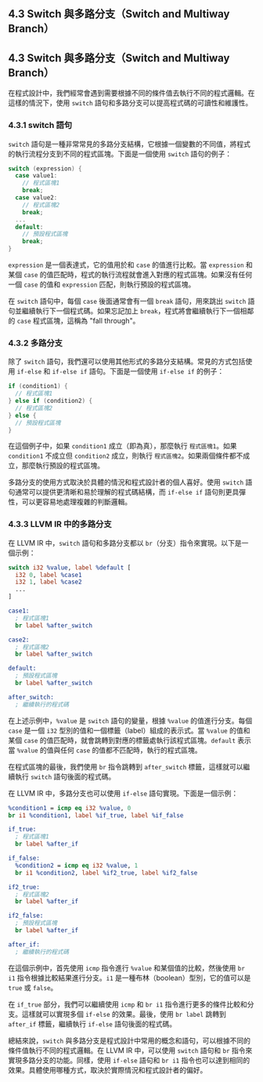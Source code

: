 ## 4.3 Switch 與多路分支（Switch and Multiway Branch）

## 4.3 Switch 與多路分支（Switch and Multiway Branch）

在程式設計中，我們經常會遇到需要根據不同的條件值去執行不同的程式邏輯。在這樣的情況下，使用 `switch` 語句和多路分支可以提高程式碼的可讀性和維護性。

### 4.3.1 switch 語句

`switch` 語句是一種非常常見的多路分支結構，它根據一個變數的不同值，將程式的執行流程分支到不同的程式區塊。下面是一個使用 `switch` 語句的例子：

```C
switch (expression) {
  case value1:
    // 程式區塊1
    break;
  case value2:
    // 程式區塊2
    break;
  ...
  default:
    // 預設程式區塊
    break;
}
```

`expression` 是一個表達式，它的值用於和 `case` 的值進行比較。當 `expression` 和某個 `case` 的值匹配時，程式的執行流程就會進入對應的程式區塊。如果沒有任何一個 `case` 的值和 `expression` 匹配，則執行預設的程式區塊。

在 `switch` 語句中，每個 `case` 後面通常會有一個 `break` 語句，用來跳出 `switch` 語句並繼續執行下一個程式碼。如果忘記加上 `break`，程式將會繼續執行下一個相鄰的 `case` 程式區塊，這稱為 "fall through"。

### 4.3.2 多路分支

除了 `switch` 語句，我們還可以使用其他形式的多路分支結構。常見的方式包括使用 `if-else` 和 `if-else if` 語句。下面是一個使用 `if-else if` 的例子：

```C
if (condition1) {
  // 程式區塊1
} else if (condition2) {
  // 程式區塊2
} else {
  // 預設程式區塊
}
```

在這個例子中，如果 `condition1` 成立（即為真），那麼執行 `程式區塊1`。如果 `condition1` 不成立但 `condition2` 成立，則執行 `程式區塊2`。如果兩個條件都不成立，那麼執行預設的程式區塊。

多路分支的使用方式取決於具體的情況和程式設計者的個人喜好。使用 `switch` 語句通常可以提供更清晰和易於理解的程式碼結構，而 `if-else if` 語句則更具彈性，可以更容易地處理複雜的判斷邏輯。

### 4.3.3 LLVM IR 中的多路分支

在 LLVM IR 中，`switch` 語句和多路分支都以 `br`（分支）指令來實現。以下是一個示例：

```llvm
switch i32 %value, label %default [
  i32 0, label %case1
  i32 1, label %case2
  ...
]

case1:
  ; 程式區塊1
  br label %after_switch

case2:
  ; 程式區塊2
  br label %after_switch

default:
  ; 預設程式區塊
  br label %after_switch

after_switch:
  ; 繼續執行的程式碼
```

在上述示例中，`%value` 是 `switch` 語句的變量，根據 `%value` 的值進行分支。每個 `case` 是一個 `i32` 型別的值和一個標籤（label）組成的表示式。當 `%value` 的值和某個 `case` 的值匹配時，就會跳轉到對應的標籤處執行該程式區塊。`default` 表示當 `%value` 的值與任何 `case` 的值都不匹配時，執行的程式區塊。

在程式區塊的最後，我們使用 `br` 指令跳轉到 `after_switch` 標籤，這樣就可以繼續執行 `switch` 語句後面的程式碼。

在 LLVM IR 中，多路分支也可以使用 `if-else` 語句實現。下面是一個示例：

```llvm
%condition1 = icmp eq i32 %value, 0
br i1 %condition1, label %if_true, label %if_false

if_true:
  ; 程式區塊1
  br label %after_if

if_false:
  %condition2 = icmp eq i32 %value, 1
  br i1 %condition2, label %if2_true, label %if2_false

if2_true:
  ; 程式區塊2
  br label %after_if

if2_false:
  ; 預設程式區塊
  br label %after_if

after_if:
  ; 繼續執行的程式碼
```

在這個示例中，首先使用 `icmp` 指令進行 `%value` 和某個值的比較，然後使用 `br i1` 指令根據比較結果進行分支。`i1` 是一種布林（boolean）型別，它的值可以是 `true` 或 `false`。

在 `if_true` 部分，我們可以繼續使用 `icmp` 和 `br i1` 指令進行更多的條件比較和分支。這樣就可以實現多個 `if-else` 的效果。最後，使用 `br label` 跳轉到 `after_if` 標籤，繼續執行 `if-else` 語句後面的程式碼。

總結來說，`switch` 與多路分支是程式設計中常用的概念和語句，可以根據不同的條件值執行不同的程式邏輯。在 LLVM IR 中，可以使用 `switch` 語句和 `br` 指令來實現多路分支的功能。同樣，使用 `if-else` 語句和 `br i1` 指令也可以達到相同的效果。具體使用哪種方式，取決於實際情況和程式設計者的偏好。
